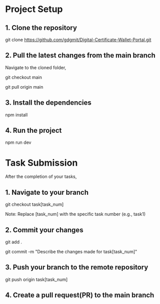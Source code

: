 # Project Setup
## 1. Clone the repository
git clone https://github.com/gdgmit/Digital-Certificate-Wallet-Portal.git
## 2. Pull the latest changes from the main branch
Navigate to the cloned folder,

git checkout main

git pull origin main
## 3. Install the dependencies
npm install
## 4. Run the project
npm run dev

# Task Submission
After the completion of your tasks,
## 1. Navigate to your branch
git checkout task[task_num]

Note: Replace [task_num] with the specific task number (e.g., task1)
## 2. Commit your changes
git add .

git commit -m "Describe the changes made for task[task_num]"
## 3. Push your branch to the remote repository
git push origin task[task_num]
## 4. Create a pull request(PR) to the main branch

